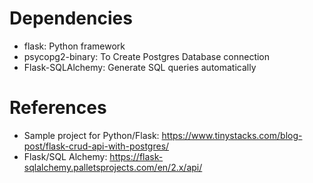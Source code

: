 # Dependencies
- flask: Python framework
- psycopg2-binary: To Create Postgres Database connection
- Flask-SQLAlchemy: Generate SQL queries automatically

# References
- Sample project for Python/Flask: https://www.tinystacks.com/blog-post/flask-crud-api-with-postgres/
- Flask/SQL Alchemy: https://flask-sqlalchemy.palletsprojects.com/en/2.x/api/